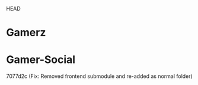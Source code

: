 HEAD
# Gamerz

# Gamer-Social
7077d2c (Fix: Removed frontend submodule and re-added as normal folder)
